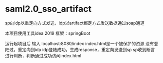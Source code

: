 # saml2.0_sso_artifact
sp向idp以重定向方式发送，idp以artifact绑定方式发送数据通过soap通道

本项目使用工具idea 2019
框架：springBoot

运行起项目后
输入
localhost:8080/index
index.html是一个被保护的资源
没有登陆过，重定向到idp
idp登陆成功，生成response，重定向发送到sp
sp收到断言进行判断，判断通过成功访问index.html

